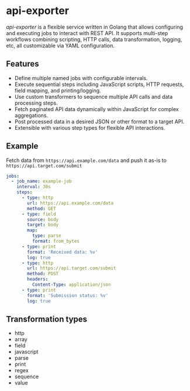 # api-exporter

_api-exporter_ is a flexible service written in Golang that allows configuring and executing jobs to interact with REST API. It supports multi-step workflows combining scripting, HTTP calls, data transformation, logging, etc, all customizable via YAML configuration.

## Features

- Define multiple named jobs with configurable intervals.
- Execute sequential steps including JavaScript scripts, HTTP requests, field mapping, and printing/logging.
- Use custom transformers to sequence multiple API calls and data processing steps.
- Fetch paginated API data dynamically within JavaScript for complex aggregations.
- Post processed data in a desired JSON or other format to a target API.
- Extensible with various step types for flexible API interactions.

## Example

Fetch data from `https://api.example.com/data` and push it as-is to `https://api.target.com/submit`

```yaml
jobs:
  - job_name: example-job
    interval: 30s
    steps:
      - type: http
        url: https://api.example.com/data
        method: GET
      - type: field
        source: body
        target: body
        map:
          type: parse
          format: from_bytes
      - type: print
        format: 'Received data: %v'
        log: true
      - type: http
        url: https://api.target.com/submit
        method: POST
        headers:
          Content-Type: application/json
      - type: print
        format: 'Submission status: %v'
        log: true
```

## Transformation types

- http
- array
- field
- javascript
- parse
- print
- regex
- sequence
- value
